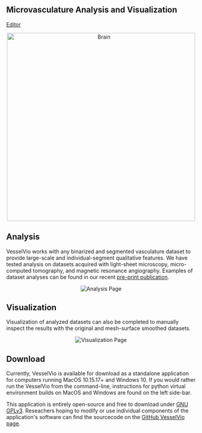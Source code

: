 
## Microvasculature Analysis and Visualization

 [Editor](https://github.com/JacobBumgarner/VesselVio/tree/gh-pages) 

<p align="center">
 <img width=500 alt="Brain" src="https://thumbs.gfycat.com/NiftyGracefulAfricanrockpython-mobile.mp4">
</p>



## Analysis
VesselVio works with any binarized and segmented vasculature dataset to provide large-scale and individual-segment qualitative features. We have tested analysis on datasets acquired with light-sheet microscopy, micro-computed tomography, and magnetic resonance angiography. Examples of dataset analyses can be found in our recent [pre-print publication](https://www.researchsquare.com/article/rs-608609/private/preview). 
<p align="center">
 <img alt="Analysis Page" src="https://github.com/JacobBumgarner/VesselVio/files/6564836/App.Images.dragged.pdf">
</p>

## Visualization
Visualization of analyzed datasets can also be completed to manually inspect the results with the original and mesh-surface smoothed datasets. 
<p align="center">
 <img align="center" alt="Visualization Page" src="https://github.com/JacobBumgarner/VesselVio/files/6564842/App.Images.dragged.pdf">
</p>

## Download
Currently, VesselVio is available for download as a standalone application for computers running MacOS 10.15.17+ and Windows 10. If you would rather run the VesselVio from the command-line, instructions for python virtual environment builds on MacOS and Windows are found on the left side-bar.


This application is entirely open-source and free to download under [GNU GPLv3](https://github.com/JacobBumgarner/VesselVio/blob/main/LICENSE). Reseachers hoping to modify or use individual components of the application's software can find the sourcecode on the [GitHub VesselVio page](https://github.com/JacobBumgarner/VesselVio).

